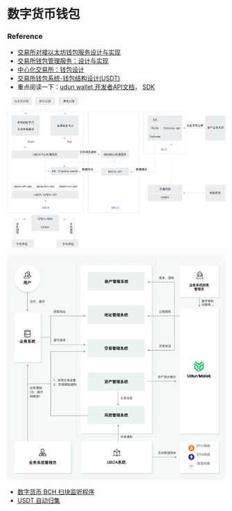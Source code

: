 # 数字货币钱包



### Reference

* [交易所对接以太坊钱包服务设计与实现](https://cloud.tencent.com/developer/article/1484371)
* [交易所钱包管理服务：设计与实现](http://blog.hubwiz.com/2019/08/08/exchange-wallet-ethereum/)
* [中心化交易所：钱包设计](https://www.jianshu.com/p/b15896c6a334)
* [交易所钱包系统-钱包结构设计\(USDT\)](https://www.jianshu.com/p/3a238354678e)
* 重点阅读一下：[udun wallet 开发者API文档](https://www.uduncloud.com/geteway-interface)， [SDK](https://github.com/uduncloud/udun-sdk-java)

![udun wallet &#x7684;&#x7CFB;&#x7EDF;&#x6846;&#x67B6;](../.gitbook/assets/image%20%281%29.png)

![](../.gitbook/assets/image%20%282%29.png)

* [数字货币 BCH 扫块监听程序](https://www.cnblogs.com/bizzan/p/11528649.html)
* [USDT 自动归集](https://www.cnblogs.com/bizzan/p/11339063.html)

